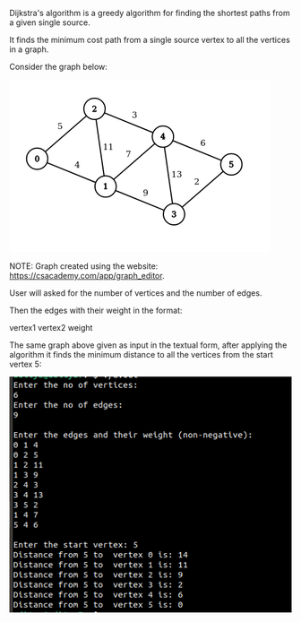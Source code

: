 Dijkstra's algorithm is a greedy algorithm for finding the shortest paths from a given single source.

It finds the minimum cost path from a single source vertex to all the vertices in a graph.

Consider the graph below:

![Screenshot](dijkstraoutput.png)

NOTE: Graph created using the website: https://csacademy.com/app/graph_editor.

User will asked for the number of vertices and the number of edges.

Then the edges with their weight in the format: 

vertex1 vertex2 weight

The same graph above given as input in the textual form, after applying the algorithm it finds the minimum distance to all the vertices from the start vertex 5:

![Screenshot](dijkstracpp.png)
